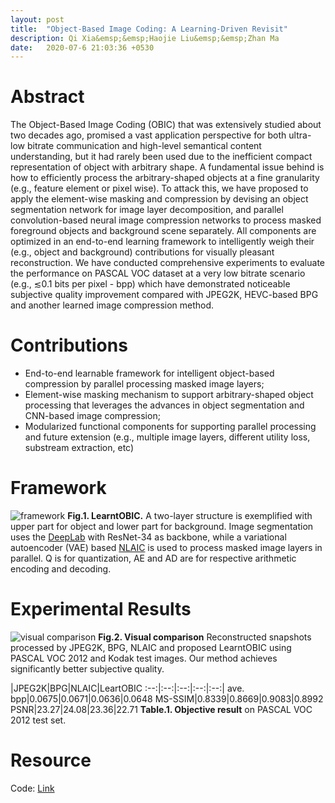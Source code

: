 ```yaml
---
layout: post
title:  "Object-Based Image Coding: A Learning-Driven Revisit"
description: Qi Xia&emsp;&emsp;Haojie Liu&emsp;&emsp;Zhan Ma
date:   2020-07-6 21:03:36 +0530
---
```


# Abstract
The Object-Based Image Coding (OBIC) that was extensively studied about two decades ago, promised a vast application perspective for both ultra-low bitrate communication and high-level semantical content understanding, but it had rarely been used due to the inefficient compact representation of object with arbitrary shape. A fundamental issue behind is how to efficiently process the arbitrary-shaped objects at a fine granularity (e.g., feature element or pixel wise). To attack this, we have proposed to apply the element-wise masking and compression by devising an object segmentation network for image layer decomposition, and parallel convolution-based neural image compression networks to process masked foreground objects and background scene separately. All components are optimized in an end-to-end learning framework to intelligently weigh their (e.g., object and background) contributions for visually pleasant reconstruction. We have conducted comprehensive experiments to evaluate the performance on PASCAL VOC dataset at a very low bitrate scenario (e.g., ≲0.1 bits per pixel - bpp) which have demonstrated noticeable subjective quality improvement compared with JPEG2K, HEVC-based BPG and another learned image compression method.

# Contributions
* End-to-end learnable framework for intelligent object-based compression by parallel processing masked image layers;
* Element-wise masking mechanism to support arbitrary-shaped object processing that leverages the advances in object segmentation and CNN-based image compression;
* Modularized functional components for supporting parallel processing and future extension (e.g., multiple image layers, different utility loss, substream extraction, etc)

# Framework
![](https://github.com/NJUVISION/Neural-Object-Coding/blob/master/image/framework.pdf, "framework")
**Fig.1. LearntOBIC.** A two-layer structure is exemplified with upper part for object and lower part for background. Image segmentation uses the [DeepLab](https://arxiv.org/abs/1606.00915) with ResNet-34 as backbone, while a variational autoencoder (VAE) based [NLAIC](https://arxiv.org/abs/1910.06244) is used to process masked image layers in parallel. Q is for quantization, AE and AD are for respective arithmetic encoding and decoding.

# Experimental Results
![](https://github.com/NJUVISION/Neural-Object-Coding/blob/master/image/visualresult.pdf, "visual comparison")
**Fig.2. Visual comparison** Reconstructed snapshots processed by JPEG2K, BPG, NLAIC and proposed LearntOBIC using PASCAL VOC 2012 and Kodak test images. Our method achieves significantly better subjective quality.

  |JPEG2K|BPG|NLAIC|LeartOBIC
 :--:|:--:|:--:|:--:|:--:|
 ave. bpp|0.0675|0.0671|0.0636|0.0648
 MS-SSIM|0.8339|0.8669|0.9083|0.8992
 PSNR|23.27|24.08|23.36|22.71
 **Table.1. Objective result** on PASCAL VOC 2012 test set.

# Resource
Code: [Link](https://github.com/Qi-X/Object_Coding)
